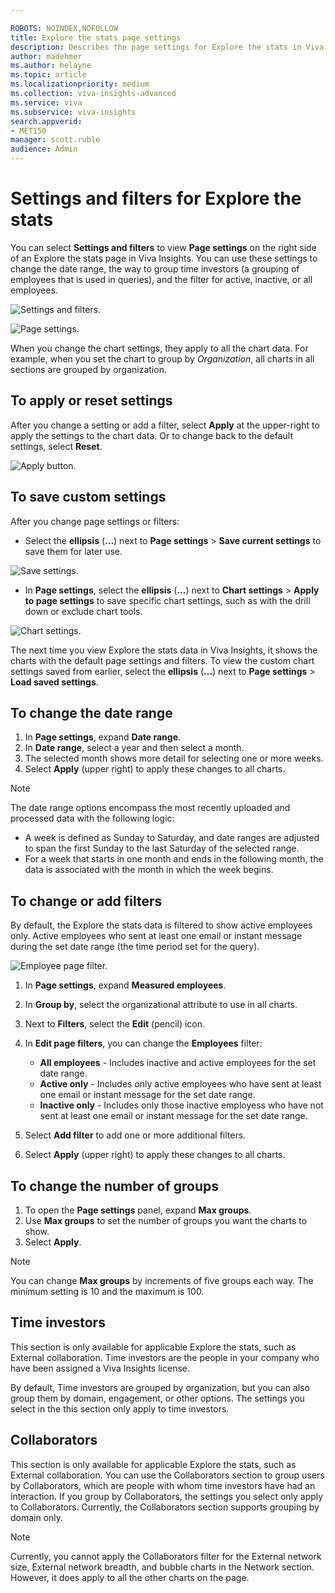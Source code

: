 ```yaml
---

ROBOTS: NOINDEX,NOFOLLOW
title: Explore the stats page settings
description: Describes the page settings for Explore the stats in Viva Insights
author: madehmer
ms.author: helayne
ms.topic: article
ms.localizationpriority: medium 
ms.collection: viva-insights-advanced 
ms.service: viva 
ms.subservice: viva-insights 
search.appverid: 
- MET150 
manager: scott.ruble
audience: Admin
---
```


# Settings and filters for Explore the stats

You can select **Settings and filters** to view **Page settings** on the right side of an Explore the stats page in Viva Insights. You can use these settings to change the date range, the way to group time investors (a grouping of employees that is used in queries), and the filter for active, inactive, or all employees.

![Settings and filters.](../images/wpa/use/settings-and-filters-2.png)

![Page settings.](../Images/WpA/Overview/page-settings.png)

When you change the chart settings, they apply to all the chart data. For example, when you set the chart to group by *Organization*, all charts in all sections are grouped by organization.

## To apply or reset settings

After you change a setting or add a filter, select **Apply** at the upper-right to apply the settings to the chart data. Or to change back to the default settings, select **Reset**.

![Apply button.](../images/wpa/use/apply-reset.png)

## To save custom settings

After you change page settings or filters:

* Select the **ellipsis** (**...**) next to **Page settings** > **Save current settings** to save them for later use.

![Save settings.](../images/wpa/use/save-page-settings.png)

* In **Page settings**, select the **ellipsis** (**...**) next to **Chart settings** > **Apply to page settings** to save specific chart settings, such as with the drill down or exclude chart tools.

![Chart settings.](../images/wpa/use/chart-settings.png)

The next time you view Explore the stats data in Viva Insights, it shows the charts with the default page settings and filters. To view the custom chart settings saved from earlier, select the **ellipsis** (**...**) next to **Page settings** > **Load saved settings**.

## To change the date range

1. In **Page settings**, expand **Date range**.
2. In **Date range**, select a year and then select a month.
3. The selected month shows more detail for selecting one or more weeks.
4. Select **Apply** (upper right) to apply these changes to all charts.

>[!Note]
>The date range options encompass the most recently uploaded and processed data with the following logic:
>
>* A week is defined as Sunday to Saturday, and date ranges are adjusted to span the first Sunday to the last Saturday of the selected range.
>* For a week that starts in one month and ends in the following month, the data is associated with the month in which the week begins.

## To change or add filters

By default, the Explore the stats data is filtered to show active employees only. Active employees who sent at least one email or instant message during the set date range (the time period set for the query).

![Employee page filter.](../images/wpa/use/explore-filter.png)

1. In **Page settings**, expand **Measured employees**.
2. In **Group by**, select the organizational attribute to use in all charts.
3. Next to **Filters**, select the **Edit** (pencil) icon.  
4. In **Edit page filters**, you can change the **Employees** filter:

   * **All employees** - Includes inactive and active employees for the set date range.
   * **Active only** - Includes only active employees who have sent at least one email or instant message for the set date range.
   * **Inactive only** - Includes only those inactive employess who have not sent at least one email or instant message for the set date range.

5. Select **Add filter** to add one or more additional filters.
6. Select **Apply** (upper right) to apply these changes to all charts.

## To change the number of groups

1. To open the **Page settings** panel, expand **Max groups**.
2. Use **Max groups** to set the number of groups you want the charts to show.  
3. Select **Apply**.

>[!Note]
>You can change **Max groups** by increments of five groups each way. The minimum setting is 10 and the maximum is 100.

## Time investors

This section is only available for applicable Explore the stats, such as External collaboration. Time investors are the people in your company who have been assigned a Viva Insights license.

By default, Time investors are grouped by organization, but you can also group them by domain, engagement, or other options. The settings you select in the this section only apply to time investors.

## Collaborators

This section is only available for applicable Explore the stats, such as External collaboration. You can use the Collaborators section to group users by Collaborators, which are people with whom time investors have had an interaction. If you group by Collaborators, the settings you select only apply to Collaborators. Currently, the Collaborators section supports grouping by domain only.

>[!Note]
>Currently, you cannot apply the Collaborators filter for the External network size, External network breadth, and bubble charts in the Network section. However, it does apply to all the other charts on the page.

